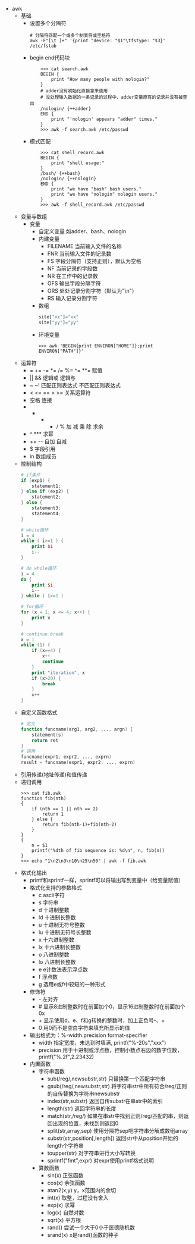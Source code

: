 - awk
    - 基础
        - 设置多个分隔符  
            ```shell
            # 分隔符匹配一个或多个制表符或空格符
            awk -F"[\t ]+" '{print "device: "$1"\tfstype: "$3}' /etc/fstab
            ```   
        - begin end代码块
            ```shell
                >>> cat search.awk
                BEGIN {
                    print "How many people with nologin?"
                }
                # adder没有初始化直接拿来使用
                # 没处理输入数据的一条记录的过程中，adder变量原有的记录并没有被查出
                /nologin/ {++adder}
                END {
                    print "'nologin' appears "adder" times."
                }
                >>> awk -f search.awk /etc/passwd
            ```
        - 模式匹配
            ```shell
                >>> cat shell_record.awk
                BEGIN {
                    print "shell usage:"
                }
                /bash/ {++bash}
                /nologin/ {++nologin}
                END {
                    print "we have "bash" bash users."
                    print "we have "nologin" nologin users."
                }
                >>> awk -f shell_record.awk /etc/passwd
            ```
    - 变量与数组
        - 变量
            - 自定义变量 如adder、bash、nologin
            - 内建变量
                - FILENAME 当前输入文件的名称
                - FNR 当前输入文件的记录数
                - FS 字段分隔符（支持正则），默认为空格
                - NF 当前记录的字段数
                - NR 在工作中的记录数
                - OFS 输出字段分隔字符
                - ORS 处处记录分割字符（默认为"\n"）
                - RS 输入记录分割字符
            - 数组
                ```awk
                site["xx"]="xx"
                site["yy"]="yy"
                ```
            - 环境变量
                ```shell
                >>> awk 'BEGIN{print ENVIRON["HOME"]};print ENVIRON["PATH"]}'
                ```
    - 运算符
        - = += -= *= /= %= ^= **= 赋值
        - || && 逻辑或 逻辑与
        - ~ ~! 匹配正则表达式 不匹配正则表达式
        - < <= == > >= 关系运算符
        - 空格 连接
        - + - * / % 加 减 乘 除 求余
        - ^ *** 求幂
        - ++ -- 自加 自减
        - $ 字段引用
        - in 数组成员
    - 控制结构
        ```awk
        # if条件
        if (exp1) {
            statement1;
        } else if (exp2) {
            statement2;
        } else {
            statement3;
            statement4;
        }
        
        # while循环
        i = 4
        while ( i>=1 ) {
            print $i
            i--
        }
        
        # do while循环
        i = 4
        do {
            print $i
            i--
        } while ( i>=1 )
        
        # for循环
        for (x = 1; x <= 4; x++) {
            print x
        }
        
        # continue break
        x = 1
        while (1) {
            if (x==4) {
                x++
                continue
            }
            print "iteration", x
            if (x>20) {
                break
            }
            x++
        }
        ```
    - 自定义函数格式
        ```awk
        # 定义
        function funcname(arg1, arg2, ..., argn) {
            statement(s)
            return ret
        }
        # 调用
        funcname(expr1, expr2, ..., exprn)
        result = funcname(expr1, expr2, ..., exprn)
        ```
    - 引用传递(地址传递)和值传递
    - 递归调用
        ```shell
        >>> cat fib.awk
        function fib(nth)
        {
            if (nth == 1 || nth == 2)
                return 1
            } else {
                return fib(nth-1)+fib(nth-2)
            }
        }
        {
            n = $1
            printf("%dth of fib sequence is: %d\n", n, fib(n))
        }
        >>> echo "1\n2\n3\n10\n25\n50" | awk -f fib.awk 
        ```
    - 格式化输出
        - printf和sprintf一样，sprintf可以将输出写到变量中（给变量赋值）
        - 格式化支持的参数格式
            - c ascii字符
            - s 字符串
            - d 十进制整数
            - ld 十进制长整数
            - u  十进制无符号整数
            - lu 十进制无符号长整数
            - x 十六进制整数
            - lx 十六进制长整数
            - o 八进制整数
            - lo 八进制长整数
            - e e计数法表示浮点数
            - f 浮点数
            - g 选用e或f中较短的一种形式
        - 修饰符
            - \- 左对齐
            - \# 显示8进制整数时在前面加个0，显示16进制整数时在前面加个0x
            - \+ 显示使用d、e、f和g转换的整数时，加上正负号-、+
            - 0 用0而不是空白字符来填充所显示的值
        - 输出格式为：\%\-width.precision format\-specifier
            + width 指定宽度，未达到时填满, printf("\%\-20s","xxx")
            + precision 用于十进制或浮点数，控制小数点右边的数字位数， printf("%.2f",2.23432)
        - 内置函数
            - 字符串函数
                + sub(/reg/,newsubstr,str) 只替换第一个匹配字符串
                + gsub(/reg/,newsubstr,str) 将字符串str中所有符合/reg/正则的自传替换为字符串newsubstr
                + index(str,substr) 返回自传substr在串str中的索引
                + length(str) 返回字符串的长度
                + match(str,/reg/) 如果在串str中找到正则/reg/匹配的串，则返回出现的位置，未找到则返回0
                + split(str,array,sep) 使用分隔符sep吧字符串分解成数组array
                + substr(str,position\[,length\]) 返回str中从position开始的length个字符串
                + toupper(str) 对字符串进行大小写转换
                + sprintf("fmt",expr) 对expr使用printf格式说明
            - 算数函数
                + sin(x) 正弦函数
                + cos(x) 余弦函数
                + atan2(x,y) y，x范围内的余切
                + int(x) 取整，过程没有舍入
                + exp(x) 求幂
                + log(x) 自然对数
                + sqrt(x) 平方根
                + rand() 尝试一个大于0小于医德随机数
                + srand(x) x是rand()函数的种子
            

